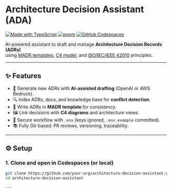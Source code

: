 # Architecture Decision Assistant (ADA)

[![Made with TypeScript](https://img.shields.io/badge/TypeScript-5-blue.svg)](https://www.typescriptlang.org/)
[![pnpm](https://img.shields.io/badge/pnpm-8+-brightgreen.svg)](https://pnpm.io/)
[![GitHub Codespaces](https://img.shields.io/badge/Open%20in-Codespaces-blue?logo=github)](https://github.com/codespaces)

AI-powered assistant to draft and manage **Architecture Decision Records (ADRs)**  
using [MADR templates](https://adr.github.io/madr/), [C4 model](https://c4model.com/), and [ISO/IEC/IEEE 42010](https://www.iso.org/standard/74393.html) principles.

---

## ✨ Features
- 📝 Generate new ADRs with **AI-assisted drafting** (OpenAI or AWS Bedrock).  
- 🔍 Index ADRs, docs, and knowledge base for **conflict detection**.  
- 📄 Write ADRs in **MADR template** for consistency.  
- 🖼️ Link decisions with **C4 diagrams** and architecture views.  
- 🔐 Secure workflow with `.env` (keys ignored, `.env.example` committed).  
- 📚 Fully Git-based: PR reviews, versioning, traceability.

---

## ⚙️ Setup

### 1. Clone and open in Codespaces (or local)
```bash
git clone https://github.com/your-org/architecture-decision-assistant.git
cd architecture-decision-assistant

---
